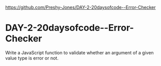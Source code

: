 https://github.com/Preshy-Jones/DAY-2-20daysofcode--Error-Checker
# DAY-2-20daysofcode--Error-Checker
Write a JavaScript function to validate whether an argument of a given value type is error or not.
